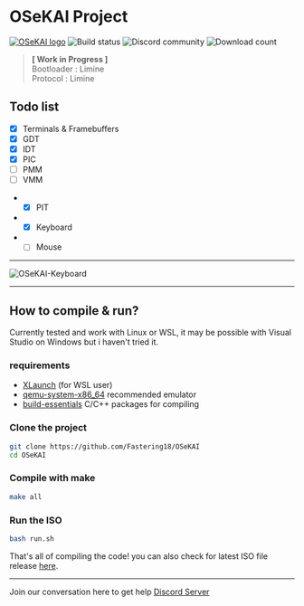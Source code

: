 # OSeKAI Project  
[![OSeKAI logo](https://see.fontimg.com/api/renderfont4/gRqP/eyJyIjoiZnMiLCJoIjoxNDEsInciOjEwOTAsImZzIjoxMjksImZnYyI6IiNCNjI5RkEiLCJiZ2MiOiIjMEYwODE5In0/T1NlS0FJ/presa-ultralight-antipixelcomar.png)](https://github.com/Fastering18/OSeKAI/#)
![Build status](https://img.shields.io/github/workflow/status/Fastering18/OSeKAI/compile-test?color=pink&logo=github&style=for-the-badge)
![Discord community](https://img.shields.io/discord/795942661163974656?color=purple&label=Discord&logo=Discord&logoColor=white&style=for-the-badge)
![Download count](https://img.shields.io/github/downloads/Fastering18/OSeKAI/total?style=for-the-badge) 

> **[ Work in Progress ]**  
> Bootloader  : Limine  
> Protocol    : Limine 

## Todo list
- [x] Terminals & Framebuffers
- [x] GDT
- [x] IDT
- [x] PIC
- [ ] PMM
- [ ] VMM
- - [x] PIT
- - [x] Keyboard
- - [ ] Mouse

<hr>

![OSeKAI-Keyboard](https://i.gyazo.com/a3ec7d32339097336f08a58bdd369053.gif)

<hr>

## How to compile & run?  
Currently tested and work with Linux or WSL, it may be possible with Visual Studio on Windows but i haven't tried it.

### requirements
- [XLaunch](https://sourceforge.net/projects/xming/) (for WSL user)
- [qemu-system-x86_64](https://www.qemu.org/download/) recommended emulator
- [build-essentials](https://linuxhint.com/install-build-essential-ubuntu/) C/C++ packages for compiling

### Clone the project
```bash
git clone https://github.com/Fastering18/OSeKAI
cd OSeKAI
```

### Compile with make
```bash
make all
```
### Run the ISO
```bash
bash run.sh
```

That's all of compiling the code! you can also check for latest ISO file release [here](https://github.com/Fastering18/OSeKAI/tags).

<hr>

Join our conversation here to get help [Discord Server](https://discord.gg/8vdZsBBGRG)